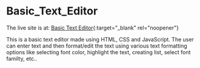 # Basic_Text_Editor

The live site is at: [Basic Text Editor](https://www.google.com){:target="_blank" rel="noopener"}

This is a basic text editor made using HTML, CSS and JavaScript. The user can enter text and then format/edit the text using various text formatting options like selecting font color, highlight the text, creating list, select font familty, etc..
